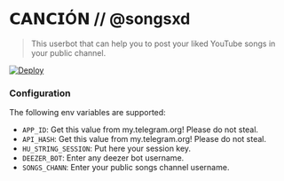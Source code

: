 # 𝗖𝗔𝗡𝗖𝗜Ó𝗡 // @songsxd 
> This userbot that can help you to post your liked YouTube songs in your public channel.

[![Deploy](https://www.herokucdn.com/deploy/button.svg)](https://heroku.com/deploy)

### Configuration

The following env variables are supported:

 - `APP_ID`: Get this value from my.telegram.org! Please do not steal.
 - `API_HASH`: Get this value from my.telegram.org! Please do not steal.
 - `HU_STRING_SESSION`: Put here your session key.
 - `DEEZER_BOT`: Enter any deezer bot username. 
 - `SONGS_CHANN`: Enter your public songs channel username.

